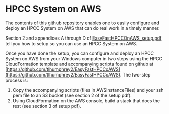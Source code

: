 # HPCC System on AWS #

The contents of this github repository enables one to easily configure and deploy an HPCC System on AWS that can do real work in a timely manner.

Section 2 and appendices A through D of [EasyFastHPCCOnAWS_setup.pdf](https://github.com/tlhumphrey2/EasyFastHPCCoAWS/EasyFastHPCCOnAWS_setup.pdf) tell you how to setup so you can use an HPCC System on AWS.

Once you have done the setup, you can configure and deploy an HPCC System on AWS from your Windows computer in two steps using the HPCC CloudFormation template and accompanying scripts found on github at [https://github.com/tlhumphrey2/EasyFastHPCCoAWS](https://github.com/tlhumphrey2/EasyFastHPCCoAWS). The two-step process is:

1.	Copy the accompanying scripts (files in AWSInstanceFiles) and your ssh pem file to an S3 bucket (see section 2 of the setup pdf).
2.	Using CloudFormation on the AWS console, build a stack that does the rest (see section 3 of setup pdf).

